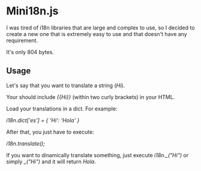 # Mini18n.js

I was tired of i18n libraries that are large and complex to use, so I decided to create a new one that is extremely easy to use and that doesn't have any requirement.

It's only 804 bytes.

## Usage

Let's say that you want to translate a string (*Hi*).

Your should include *{{Hi}}* (within two curly brackets) in your HTML.

Load your translations in a dict. For example:

*i18n.dict['es'] = {
  'Hi': 'Hola'
}*

After that, you just have to execute:

*i18n.translate();*

If you want to dinamically translate something, just execute *i18n._("Hi")* or simply *_("Hi")* and it will return *Hola*.
